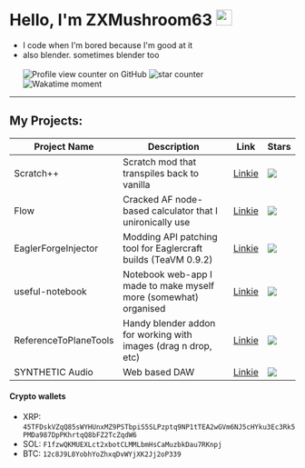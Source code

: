 # Hello, I'm ZXMushroom63 <img src="https://avatars.githubusercontent.com/u/116805577" width=28>
- I code when I'm bored because I'm good at it
- also blender. sometimes blender too\
\
![Profile view counter on GitHub](https://komarev.com/ghpvc/?username=ZXMushroom63)
![star counter](https://img.shields.io/github/stars/ZXMushroom63)\
![Wakatime moment](https://github-readme-stats.hackclub.dev/api/wakatime?username=612&api_domain=hackatime.hackclub.com&theme=darcula&custom_title=Hackatime+Stats&layout=compact&cache_seconds=0&langs_count=8)

-------
## My Projects:
| Project Name | Description | Link | Stars |
| -------- | ------- | ------- | ------- |
| Scratch++ | Scratch mod that transpiles back to vanilla  |  [Linkie](https://github.com/ZXMushroom63/scratch-gui) | ![](https://img.shields.io/github/stars/ZXMushroom63/scratch-gui?style=social) |
| Flow | Cracked AF node-based calculator that I unironically use |  [Linkie](https://github.com/ZXMushroom63/Flow) | ![](https://img.shields.io/github/stars/ZXMushroom63/Flow?style=social) |
| EaglerForgeInjector | Modding API patching tool for Eaglercraft builds (TeaVM 0.9.2) | [Linkie](https://github.com/eaglerforge/EaglerForgeInjector/) | ![](https://img.shields.io/github/stars/EaglerForge/EaglerForgeInjector?style=social) |
| useful-notebook | Notebook web-app I made to make myself more (somewhat) organised |  [Linkie](https://github.com/ZXMushroom63/useful-notebook) | ![](https://img.shields.io/github/stars/ZXMushroom63/useful-notebook?style=social) |
| ReferenceToPlaneTools | Handy blender addon for working with images (drag n drop, etc) |  [Linkie](https://github.com/ZXMushroom63/ReferenceToPlaneTools) | ![](https://img.shields.io/github/stars/ZXMushroom63/ReferenceToPlaneTools?style=social) |
| SYNTHETIC Audio | Web based DAW |  [Linkie](https://github.com/ZXMushroom63/synthetic-audio) | ![](https://img.shields.io/github/stars/ZXMushroom63/synthetic-audio?style=social) |

#### Crypto wallets
- XRP: `45TFDskVZqQ85sWYHUnxMZ9PSTbpiS5SLPzptq9NP1tTEA2wGVm6NJ5cHYku3Ec3Rk5PMDa987DpPKhrtqQ8bFZ2TcZqdW6`
- SOL: `F1fzwQKMUEXLct2xbotCLMMLbmHsCaMuzbkDau7RKnpj`
- BTC: `12c8J9L8YobhYoZhxqDvWYjXK2Jj2oP339`
